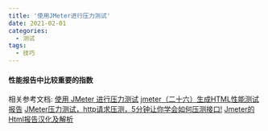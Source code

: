 ```yaml
---
title: '使用JMeter进行压力测试'
date: 2021-02-01
categories: 
  - 测试
tags:
  - 技巧
---
```


#### 性能报告中比较重要的指数

相关参考文档:
[使用 JMeter 进行压力测试](https://www.cnblogs.com/stulzq/p/8971531.html)
[jmeter（二十六）生成HTML性能测试报告](https://www.cnblogs.com/imyalost/p/10239317.html)
[JMeter压力测试，http请求压测，5分钟让你学会如何压测接口!](https://segmentfault.com/a/1190000021818653)
[Jmeter的Html报告汉化及解析](https://developer.aliyun.com/article/719153)
